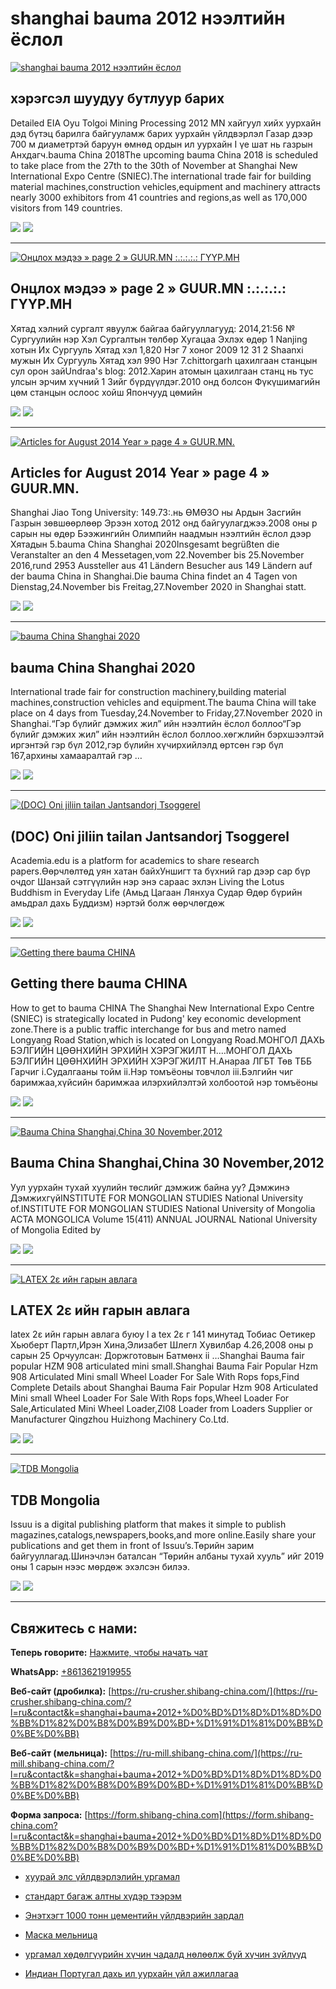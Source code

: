 # shanghai bauma 2012 нээлтийн ёслол

<a href="https://swt.shibang-china.com/?l=ru&img&k=shanghai+bauma+2012+%D0%BD%D1%8D%D1%8D%D0%BB%D1%82%D0%B8%D0%B9%D0%BD+%D1%91%D1%81%D0%BB%D0%BE%D0%BB" target="_blank">![shanghai bauma 2012 нээлтийн ёслол](http://static.shibang-china.com/all-800x300/1390.jpg)</a>

## хэрэгсэл шуудуу бутлуур барих
Detailed EIA Oyu Tolgoi Mining Processing 2012 MN хайгуул хийх уурхайн дэд бүтэц барилга байгууламж барих уурхайн үйлдвэрлэл Газар дээр 700 м диаметртэй баруун өмнөд ордын ил уурхайн I үе шат нь газрын Анхдагч.bauma China 2018The upcoming bauma China 2018 is scheduled to take place from the 27th to the 30th of November at Shanghai New International Expo Centre (SNIEC).The international trade fair for building material machines,construction vehicles,equipment and machinery attracts nearly 3000 exhibitors from 41 countries and regions,as well as 170,000 visitors from 149 countries.


<a href="https://whatsapp.shibangsoft.com/WhatsApp.php" target="_blank" title="WhatsApp">![](http://static.shibang-china.com/icon/whatsapp.png)</a> <a href="https://swt.shibang-china.com/?l=ru&icon&k=shanghai+bauma+2012+%D0%BD%D1%8D%D1%8D%D0%BB%D1%82%D0%B8%D0%B9%D0%BD+%D1%91%D1%81%D0%BB%D0%BE%D0%BB" target="_blank">![](http://static.shibang-china.com/icon/chat-ru.png)</a>

---

<a href="https://swt.shibang-china.com/?l=ru&img&k=shanghai+bauma+2012+%D0%BD%D1%8D%D1%8D%D0%BB%D1%82%D0%B8%D0%B9%D0%BD+%D1%91%D1%81%D0%BB%D0%BE%D0%BB" target="_blank">![Онцлох мэдээ &#187; page 2 &#187; GUUR.MN :.:.:.:.: ГҮҮР.МН](http://static.shibang-china.com/all-800x300/909.jpg)</a>

## Онцлох мэдээ &#187; page 2 &#187; GUUR.MN :.:.:.:.: ГҮҮР.МН
Хятад хэлний сургалт явуулж байгаа байгууллагууд: 2014,21:56 № Сургуулийн нэр Хэл Сургалтын төлбөр Хугацаа Эхлэх өдөр 1 Nanjing хотын Их Сургууль Хятад хэл 1,820 Нэг 7 хоног 2009 12 31 2 Shaanxi мужын Их Сургууль Хятад хэл 990 Нэг 7.chittorgarh цахилгаан станцын сул орон зайUndraa's blog: 2012.Харин атомын цахилгаан станц нь тус улсын эрчим хүчний 1 3ийг бүрдүүлдэг.2010 онд болсон Фүкүшимагийн цөм станцын ослоос хойш Япончууд цөмийн


<a href="https://whatsapp.shibangsoft.com/WhatsApp.php" target="_blank" title="WhatsApp">![](http://static.shibang-china.com/icon/whatsapp.png)</a> <a href="https://swt.shibang-china.com/?l=ru&icon&k=shanghai+bauma+2012+%D0%BD%D1%8D%D1%8D%D0%BB%D1%82%D0%B8%D0%B9%D0%BD+%D1%91%D1%81%D0%BB%D0%BE%D0%BB" target="_blank">![](http://static.shibang-china.com/icon/chat-ru.png)</a>

---

<a href="https://swt.shibang-china.com/?l=ru&img&k=shanghai+bauma+2012+%D0%BD%D1%8D%D1%8D%D0%BB%D1%82%D0%B8%D0%B9%D0%BD+%D1%91%D1%81%D0%BB%D0%BE%D0%BB" target="_blank">![Articles for August 2014 Year &#187; page 4 &#187; GUUR.MN.](http://static.shibang-china.com/all-800x300/177.jpg)</a>

## Articles for August 2014 Year &#187; page 4 &#187; GUUR.MN.
Shanghai Jiao Tong University: 149.73:.нь ӨМӨЗО ны Ардын Засгийн Газрын зөвшөөрлөөр Эрээн хотод 2012 онд байгуулагджээ.2008 оны р сарын ны өдөр Бээжингийн Олимпийн наадмын нээлтийн ёслол дээр Хятадын 5.bauma China Shanghai 2020Insgesamt begr&#252;&#223;ten die Veranstalter an den 4 Messetagen,vom 22.November bis 25.November 2016,rund 2953 Aussteller aus 41 L&#228;ndern Besucher aus 149 L&#228;ndern auf der bauma China in Shanghai.Die bauma China findet an 4 Tagen von Dienstag,24.November bis Freitag,27.November 2020 in Shanghai statt.


<a href="https://whatsapp.shibangsoft.com/WhatsApp.php" target="_blank" title="WhatsApp">![](http://static.shibang-china.com/icon/whatsapp.png)</a> <a href="https://swt.shibang-china.com/?l=ru&icon&k=shanghai+bauma+2012+%D0%BD%D1%8D%D1%8D%D0%BB%D1%82%D0%B8%D0%B9%D0%BD+%D1%91%D1%81%D0%BB%D0%BE%D0%BB" target="_blank">![](http://static.shibang-china.com/icon/chat-ru.png)</a>

---

<a href="https://swt.shibang-china.com/?l=ru&img&k=shanghai+bauma+2012+%D0%BD%D1%8D%D1%8D%D0%BB%D1%82%D0%B8%D0%B9%D0%BD+%D1%91%D1%81%D0%BB%D0%BE%D0%BB" target="_blank">![bauma China Shanghai 2020](http://static.shibang-china.com/all-800x300/2.jpg)</a>

## bauma China Shanghai 2020
International trade fair for construction machinery,building material machines,construction vehicles and equipment.The bauma China will take place on 4 days from Tuesday,24.November to Friday,27.November 2020 in Shanghai.“Гэр бүлийг дэмжих жил” ийн нээлтийн ёслол боллоо“Гэр бүлийг дэмжих жил” ийн нээлтийн ёслол боллоо.хөгжлийн бэрхшээлтэй иргэнтэй гэр бүл 2012,гэр бүлийн хүчирхийлэлд өртсөн гэр бүл 167,архины хамааралтай гэр …


<a href="https://whatsapp.shibangsoft.com/WhatsApp.php" target="_blank" title="WhatsApp">![](http://static.shibang-china.com/icon/whatsapp.png)</a> <a href="https://swt.shibang-china.com/?l=ru&icon&k=shanghai+bauma+2012+%D0%BD%D1%8D%D1%8D%D0%BB%D1%82%D0%B8%D0%B9%D0%BD+%D1%91%D1%81%D0%BB%D0%BE%D0%BB" target="_blank">![](http://static.shibang-china.com/icon/chat-ru.png)</a>

---

<a href="https://swt.shibang-china.com/?l=ru&img&k=shanghai+bauma+2012+%D0%BD%D1%8D%D1%8D%D0%BB%D1%82%D0%B8%D0%B9%D0%BD+%D1%91%D1%81%D0%BB%D0%BE%D0%BB" target="_blank">![(DOC) Oni jiliin tailan Jantsandorj Tsoggerel](http://static.shibang-china.com/all-800x300/117.jpg)</a>

## (DOC) Oni jiliin tailan Jantsandorj Tsoggerel
Academia.edu is a platform for academics to share research papers.Өөрчлөлтөд уян хатан байхУншигт та бүхний гар дээр сар бүр очдог Шанзай сэтгүүлийн нэр энэ сараас эхлэн Living the Lotus Buddhism in Everyday Life (Амьд Цагаан Лянхуа Cудар Өдөр бүрийн амьдрал дахь Буддизм) нэртэй болж өөрчлөгдөж


<a href="https://whatsapp.shibangsoft.com/WhatsApp.php" target="_blank" title="WhatsApp">![](http://static.shibang-china.com/icon/whatsapp.png)</a> <a href="https://swt.shibang-china.com/?l=ru&icon&k=shanghai+bauma+2012+%D0%BD%D1%8D%D1%8D%D0%BB%D1%82%D0%B8%D0%B9%D0%BD+%D1%91%D1%81%D0%BB%D0%BE%D0%BB" target="_blank">![](http://static.shibang-china.com/icon/chat-ru.png)</a>

---

<a href="https://swt.shibang-china.com/?l=ru&img&k=shanghai+bauma+2012+%D0%BD%D1%8D%D1%8D%D0%BB%D1%82%D0%B8%D0%B9%D0%BD+%D1%91%D1%81%D0%BB%D0%BE%D0%BB" target="_blank">![Getting there bauma CHINA](http://static.shibang-china.com/all-800x300/1360.jpg)</a>

## Getting there bauma CHINA
How to get to bauma CHINA The Shanghai New International Expo Centre (SNIEC) is strategically located in Pudong' key economic development zone.There is a public traffic interchange for bus and metro named Longyang Road Station,which is located on Longyang Road.МОНГОЛ ДАХЬ БЭЛГИЙН ЦӨӨНХИЙН ЭРХИЙН ХЭРЭГЖИЛТ Н.…МОНГОЛ ДАХЬ БЭЛГИЙН ЦӨӨНХИЙН ЭРХИЙН ХЭРЭГЖИЛТ Н.Анараа ЛГБТ Төв ТББ Гарчиг i.Судалгааны тойм ii.Нэр томъёоны товчлол iii.Бэлгийн чиг баримжаа,хүйсийн баримжаа илэрхийлэлтэй холбоотой нэр томъёоны


<a href="https://whatsapp.shibangsoft.com/WhatsApp.php" target="_blank" title="WhatsApp">![](http://static.shibang-china.com/icon/whatsapp.png)</a> <a href="https://swt.shibang-china.com/?l=ru&icon&k=shanghai+bauma+2012+%D0%BD%D1%8D%D1%8D%D0%BB%D1%82%D0%B8%D0%B9%D0%BD+%D1%91%D1%81%D0%BB%D0%BE%D0%BB" target="_blank">![](http://static.shibang-china.com/icon/chat-ru.png)</a>

---

<a href="https://swt.shibang-china.com/?l=ru&img&k=shanghai+bauma+2012+%D0%BD%D1%8D%D1%8D%D0%BB%D1%82%D0%B8%D0%B9%D0%BD+%D1%91%D1%81%D0%BB%D0%BE%D0%BB" target="_blank">![Bauma China Shanghai,China 30 November,2012](http://static.shibang-china.com/all-800x300/682.jpg)</a>

## Bauma China Shanghai,China 30 November,2012
Уул уурхайн тухай хуулийн төслийг дэмжиж байна уу? Дэмжинэ ДэмжихгүйINSTITUTE FOR MONGOLIAN STUDIES National University of.INSTITUTE FOR MONGOLIAN STUDIES National University of Mongolia ACTA MONGOLICA Volume 15(411) ANNUAL JOURNAL National University of Mongolia Edited by


<a href="https://whatsapp.shibangsoft.com/WhatsApp.php" target="_blank" title="WhatsApp">![](http://static.shibang-china.com/icon/whatsapp.png)</a> <a href="https://swt.shibang-china.com/?l=ru&icon&k=shanghai+bauma+2012+%D0%BD%D1%8D%D1%8D%D0%BB%D1%82%D0%B8%D0%B9%D0%BD+%D1%91%D1%81%D0%BB%D0%BE%D0%BB" target="_blank">![](http://static.shibang-china.com/icon/chat-ru.png)</a>

---

<a href="https://swt.shibang-china.com/?l=ru&img&k=shanghai+bauma+2012+%D0%BD%D1%8D%D1%8D%D0%BB%D1%82%D0%B8%D0%B9%D0%BD+%D1%91%D1%81%D0%BB%D0%BE%D0%BB" target="_blank">![LATEX 2ε ийн гарын авлага](http://static.shibang-china.com/all-800x300/1172.jpg)</a>

## LATEX 2ε ийн гарын авлага
latex 2ε ийн гарын авлага буюу l a tex 2ε г 141 минутад Тобиас Оетикер Хьюберт Партл,Ирэн Хина,Элизабет Шлегл Хувилбар 4.26,2008 оны р сарын 25 Орчуулсан: Доржготовын Батмөнх ii …Shanghai Bauma fair popular HZM 908 articulated mini small.Shanghai Bauma Fair Popular Hzm 908 Articulated Mini small Wheel Loader For Sale With Rops fops,Find Complete Details about Shanghai Bauma Fair Popular Hzm 908 Articulated Mini small Wheel Loader For Sale With Rops fops,Wheel Loader For Sale,Articulated Mini Wheel Loader,Zl08 Loader from Loaders Supplier or Manufacturer Qingzhou Huizhong Machinery Co.Ltd.


<a href="https://whatsapp.shibangsoft.com/WhatsApp.php" target="_blank" title="WhatsApp">![](http://static.shibang-china.com/icon/whatsapp.png)</a> <a href="https://swt.shibang-china.com/?l=ru&icon&k=shanghai+bauma+2012+%D0%BD%D1%8D%D1%8D%D0%BB%D1%82%D0%B8%D0%B9%D0%BD+%D1%91%D1%81%D0%BB%D0%BE%D0%BB" target="_blank">![](http://static.shibang-china.com/icon/chat-ru.png)</a>

---

<a href="https://swt.shibang-china.com/?l=ru&img&k=shanghai+bauma+2012+%D0%BD%D1%8D%D1%8D%D0%BB%D1%82%D0%B8%D0%B9%D0%BD+%D1%91%D1%81%D0%BB%D0%BE%D0%BB" target="_blank">![TDB Mongolia](http://static.shibang-china.com/all-800x300/674.jpg)</a>

## TDB Mongolia
Issuu is a digital publishing platform that makes it simple to publish magazines,catalogs,newspapers,books,and more online.Easily share your publications and get them in front of Issuu’s.Төрийн зарим байгууллагад.Шинэчлэн баталсан “Төрийн албаны тухай хууль” ийг 2019 оны 1 сарын нээс мөрдөж эхэлсэн билээ.


<a href="https://whatsapp.shibangsoft.com/WhatsApp.php" target="_blank" title="WhatsApp">![](http://static.shibang-china.com/icon/whatsapp.png)</a> <a href="https://swt.shibang-china.com/?l=ru&icon&k=shanghai+bauma+2012+%D0%BD%D1%8D%D1%8D%D0%BB%D1%82%D0%B8%D0%B9%D0%BD+%D1%91%D1%81%D0%BB%D0%BE%D0%BB" target="_blank">![](http://static.shibang-china.com/icon/chat-ru.png)</a>

---
## Свяжитесь с нами:

**Теперь говорите:** [Нажмите, чтобы начать чат](https://swt.shibang-china.com?l=ru&contact&k=shanghai+bauma+2012+%D0%BD%D1%8D%D1%8D%D0%BB%D1%82%D0%B8%D0%B9%D0%BD+%D1%91%D1%81%D0%BB%D0%BE%D0%BB)

**WhatsApp:**  [+8613621919955](https://whatsapp.shibangsoft.com/WhatsApp.php)

**Веб-сайт (дробилка):** [https://ru-crusher.shibang-china.com/](https://ru-crusher.shibang-china.com/?l=ru&contact&k=shanghai+bauma+2012+%D0%BD%D1%8D%D1%8D%D0%BB%D1%82%D0%B8%D0%B9%D0%BD+%D1%91%D1%81%D0%BB%D0%BE%D0%BB)

**Веб-сайт (мельница):** [https://ru-mill.shibang-china.com/](https://ru-mill.shibang-china.com/?l=ru&contact&k=shanghai+bauma+2012+%D0%BD%D1%8D%D1%8D%D0%BB%D1%82%D0%B8%D0%B9%D0%BD+%D1%91%D1%81%D0%BB%D0%BE%D0%BB)

**Форма запроса:** [https://form.shibang-china.com](https://form.shibang-china.com?l=ru&contact&k=shanghai+bauma+2012+%D0%BD%D1%8D%D1%8D%D0%BB%D1%82%D0%B8%D0%B9%D0%BD+%D1%91%D1%81%D0%BB%D0%BE%D0%BB)

* [хуурай элс үйлдвэрлэлийн ургамал](../129/%D1%85%D1%83%D1%83%D1%80%D0%B0%D0%B9%20%D1%8D%D0%BB%D1%81%20%D2%AF%D0%B9%D0%BB%D0%B4%D0%B2%D1%8D%D1%80%D0%BB%D1%8D%D0%BB%D0%B8%D0%B9%D0%BD%20%D1%83%D1%80%D0%B3%D0%B0%D0%BC%D0%B0%D0%BB.md)

* [стандарт багаж алтны хүдэр тээрэм](../128/%D1%81%D1%82%D0%B0%D0%BD%D0%B4%D0%B0%D1%80%D1%82%20%D0%B1%D0%B0%D0%B3%D0%B0%D0%B6%20%D0%B0%D0%BB%D1%82%D0%BD%D1%8B%20%D1%85%D2%AF%D0%B4%D1%8D%D1%80%20%D1%82%D1%8D%D1%8D%D1%80%D1%8D%D0%BC.md)

* [Энэтхэгт 1000 тонн цементийн үйлдвэрийн зардал](../127/%D0%AD%D0%BD%D1%8D%D1%82%D1%85%D1%8D%D0%B3%D1%82%201000%20%D1%82%D0%BE%D0%BD%D0%BD%20%D1%86%D0%B5%D0%BC%D0%B5%D0%BD%D1%82%D0%B8%D0%B9%D0%BD%20%D2%AF%D0%B9%D0%BB%D0%B4%D0%B2%D1%8D%D1%80%D0%B8%D0%B9%D0%BD%20%D0%B7%D0%B0%D1%80%D0%B4%D0%B0%D0%BB.md)

* [Маска мельница](../130/%D0%9C%D0%B0%D1%81%D0%BA%D0%B0%20%D0%BC%D0%B5%D0%BB%D1%8C%D0%BD%D0%B8%D1%86%D0%B0.md)

* [ургамал хөдөлгүүрийн хүчин чадалд нөлөөлж буй хүчин зүйлүүд](../127/%D1%83%D1%80%D0%B3%D0%B0%D0%BC%D0%B0%D0%BB%20%D1%85%D3%A9%D0%B4%D3%A9%D0%BB%D0%B3%D2%AF%D2%AF%D1%80%D0%B8%D0%B9%D0%BD%20%D1%85%D2%AF%D1%87%D0%B8%D0%BD%20%D1%87%D0%B0%D0%B4%D0%B0%D0%BB%D0%B4%20%D0%BD%D3%A9%D0%BB%D3%A9%D3%A9%D0%BB%D0%B6%20%D0%B1%D1%83%D0%B9%20%D1%85%D2%AF%D1%87%D0%B8%D0%BD%20%D0%B7%D2%AF%D0%B9%D0%BB%D2%AF%D2%AF%D0%B4.md)

* [Индиан Португал дахь ил уурхайн үйл ажиллагаа](../128/%D0%98%D0%BD%D0%B4%D0%B8%D0%B0%D0%BD%20%D0%9F%D0%BE%D1%80%D1%82%D1%83%D0%B3%D0%B0%D0%BB%20%D0%B4%D0%B0%D1%85%D1%8C%20%D0%B8%D0%BB%20%D1%83%D1%83%D1%80%D1%85%D0%B0%D0%B9%D0%BD%20%D2%AF%D0%B9%D0%BB%20%D0%B0%D0%B6%D0%B8%D0%BB%D0%BB%D0%B0%D0%B3%D0%B0%D0%B0.md)
